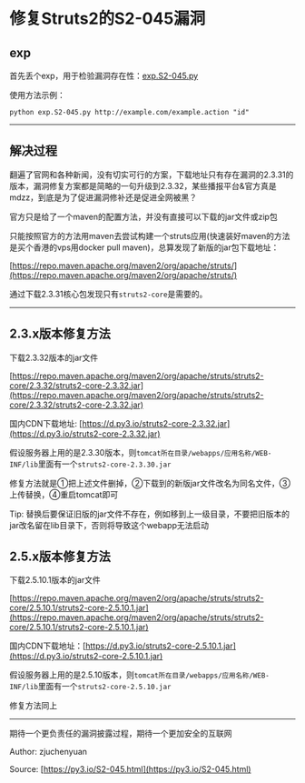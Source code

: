 # 修复Struts2的S2-045漏洞

## exp

首先丢个exp，用于检验漏洞存在性：[exp.S2-045.py](code/exp.S2-045.py)

使用方法示例：

```
python exp.S2-045.py http://example.com/example.action "id"
```

----

## 解决过程

翻遍了官网和各种新闻，没有切实可行的方案，下载地址只有存在漏洞的2.3.31的版本，漏洞修复方案都是简略的一句升级到2.3.32，某些播报平台&官方真是mdzz，到底是为了促进漏洞修补还是促进全网被黑？

官方只是给了一个maven的配置方法，并没有直接可以下载的jar文件或zip包

只能按照官方的方法用maven去尝试构建一个struts应用(快速装好maven的方法是买个香港的vps用docker pull maven)，总算发现了新版的jar包下载地址：

[https://repo.maven.apache.org/maven2/org/apache/struts/](https://repo.maven.apache.org/maven2/org/apache/struts/)

通过下载2.3.31核心包发现只有`struts2-core`是需要的。

----

## 2.3.x版本修复方法

下载2.3.32版本的jar文件

[https://repo.maven.apache.org/maven2/org/apache/struts/struts2-core/2.3.32/struts2-core-2.3.32.jar](https://repo.maven.apache.org/maven2/org/apache/struts/struts2-core/2.3.32/struts2-core-2.3.32.jar)

国内CDN下载地址: [https://d.py3.io/struts2-core-2.3.32.jar](https://d.py3.io/struts2-core-2.3.32.jar)

假设服务器上用的是2.3.30版本，则`tomcat所在目录/webapps/应用名称/WEB-INF/lib`里面有一个`struts2-core-2.3.30.jar`

修复方法就是①把上述文件删掉，②下载到的新版jar文件改名为同名文件，③上传替换，④重启tomcat即可

Tip: 替换后要保证旧版的jar文件不存在，例如移到上一级目录，不要把旧版本的jar改名留在lib目录下，否则将导致这个webapp无法启动

## 2.5.x版本修复方法

下载2.5.10.1版本的jar文件

[https://repo.maven.apache.org/maven2/org/apache/struts/struts2-core/2.5.10.1/struts2-core-2.5.10.1.jar](https://repo.maven.apache.org/maven2/org/apache/struts/struts2-core/2.5.10.1/struts2-core-2.5.10.1.jar)

国内CDN下载地址：[https://d.py3.io/struts2-core-2.5.10.1.jar](https://d.py3.io/struts2-core-2.5.10.1.jar)

假设服务器上用的是2.5.10版本，则`tomcat所在目录/webapps/应用名称/WEB-INF/lib`里面有一个`struts2-core-2.5.10.jar`

修复方法同上

----

期待一个更负责任的漏洞披露过程，期待一个更加安全的互联网

Author: zjuchenyuan

Source: [https://py3.io/S2-045.html](https://py3.io/S2-045.html)